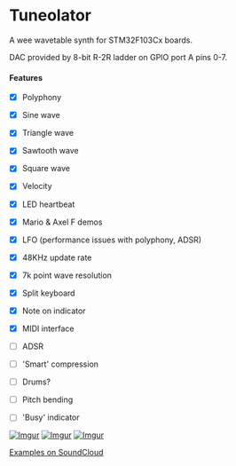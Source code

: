 # Tuneolator

A wee wavetable synth for STM32F103Cx boards.

DAC provided by 8-bit R-2R ladder on GPIO port A pins 0-7.

#### Features
- [x] Polyphony
- [x] Sine wave
- [x] Triangle wave
- [x] Sawtooth wave
- [x] Square wave
- [x] Velocity
- [x] LED heartbeat
- [x] Mario & Axel F demos
- [x] LFO (performance issues with polyphony, ADSR)
- [x] 48KHz update rate
- [x] 7k point wave resolution
- [x] Split keyboard
- [x] Note on indicator
- [x] MIDI interface

- [ ] ADSR
- [ ] 'Smart' compression
- [ ] Drums?
- [ ] Pitch bending
- [ ] 'Busy' indicator

[![Imgur](https://i.imgur.com/Zxr6q0it.png)](https://i.imgur.com/Zxr6q0i.png)
[![Imgur](https://i.imgur.com/RtHABrtt.png)](https://i.imgur.com/RtHABrt.png)
[![Imgur](https://i.imgur.com/frAB9UYm.jpg)](https://i.imgur.com/frAB9UY.jpg)

[Examples on SoundCloud](https://soundcloud.com/user-386388169-92353866/sets/tuneolator-examples)
